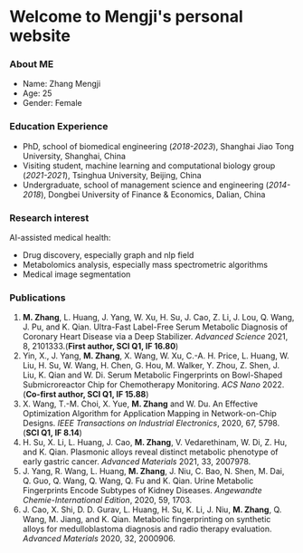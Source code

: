 # Welcome to Mengji's personal website
### About ME
- Name: Zhang Mengji
- Age: 25
- Gender: Female

### Education Experience
- PhD, school of biomedical engineering (*2018-2023*), Shanghai Jiao Tong University, Shanghai, China
- Visiting student, machine learning and computational biology group (*2021-2021*), Tsinghua University, Beijing, China
- Undergraduate, school of management science and engineering (*2014-2018*), Dongbei University of Finance & Economics, Dalian, China

### Research interest
AI-assisted medical health:
- Drug discovery, especially graph and nlp field
- Metabolomics analysis, especially mass spectrometric algorithms
- Medical image segmentation

### Publications
1. **M. Zhang**, L. Huang, J. Yang, W. Xu, H. Su, J. Cao, Z. Li, J. Lou, Q. Wang, J. Pu, and K. Qian. Ultra-Fast Label-Free Serum Metabolic Diagnosis of Coronary Heart Disease via a Deep Stabilizer. *Advanced Science* 2021, 8, 2101333.(**First author, SCI Q1, IF 16.80**)
2. Yin, X., J. Yang, **M. Zhang**, X. Wang, W. Xu, C.-A. H. Price, L. Huang, W. Liu, H. Su, W. Wang, H. Chen, G. Hou, M. Walker, Y. Zhou, Z. Shen, J. Liu, K. Qian and W. Di. Serum Metabolic Fingerprints on Bowl-Shaped Submicroreactor Chip for Chemotherapy Monitoring. *ACS Nano* 2022. (**Co-first author, SCI Q1, IF 15.88**)
3. X. Wang, T.-M. Choi, X. Yue, **M. Zhang** and W. Du. An Effective Optimization Algorithm for Application Mapping in Network-on-Chip Designs. *IEEE Transactions on Industrial Electronics*, 2020, 67, 5798. (**SCI Q1, IF 8.14**)
4. H. Su, X. Li, L. Huang, J. Cao, **M. Zhang**, V. Vedarethinam, W. Di, Z. Hu, and K. Qian. Plasmonic alloys reveal distinct metabolic phenotype of early gastric cancer. *Advanced Materials* 2021, 33, 2007978.
5. J. Yang, R. Wang, L. Huang, **M. Zhang**, J. Niu, C. Bao, N. Shen, M. Dai, Q. Guo, Q. Wang, Q. Wang, Q. Fu and K. Qian. Urine Metabolic Fingerprints Encode Subtypes of Kidney Diseases. *Angewandte Chemie-International Edition*, 2020, 59, 1703.
6. J. Cao, X. Shi, D. D. Gurav, L. Huang, H. Su, K. Li, J. Niu, **M. Zhang**, Q. Wang, M. Jiang, and K. Qian. Metabolic fingerprinting on synthetic alloys for medulloblastoma diagnosis and radio therapy evaluation. *Advanced Materials* 2020, 32, 2000906.
